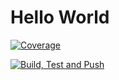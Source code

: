 # Hello World

[![Coverage](.github/badges/jacoco.svg)](https://github.com/gajjuCoderBoi/docker-action-package-release/actions/workflows/build.yml)

[![Build, Test and Push](https://github.com/gajjuCoderBoi/docker-action-package-release/actions/workflows/build.yml/badge.svg)](https://github.com/gajjuCoderBoi/docker-action-package-release/actions/workflows/build.yml)